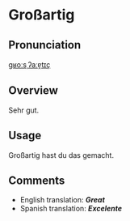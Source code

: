 # Großartig

## Pronunciation

[ɡʁoːsˌʔaːɐ̯tɪç](https://d7mj4aqfscim2.cloudfront.net/tts/de/token/grossartig)

## **Overview**

Sehr gut.

## **Usage**

Großartig hast du das gemacht.

## **Comments**

- English translation: **_Great_**
- Spanish translation: **_Excelente_**